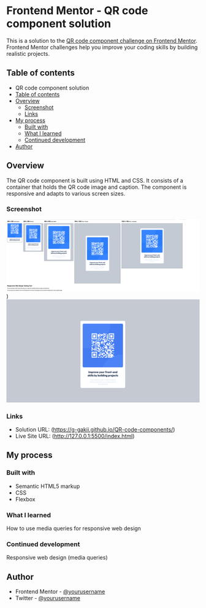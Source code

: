 # Frontend Mentor - QR code component solution

This is a solution to the [QR code component challenge on Frontend Mentor](https://www.frontendmentor.io/challenges/qr-code-component-iux_sIO_H). Frontend Mentor challenges help you improve your coding skills by building realistic projects. 

## Table of contents

-  QR code component solution
  - [Table of contents](#table-of-contents)
  - [Overview](#overview)
    - [Screenshot](#screenshot)
    - [Links](#links)
  - [My process](#my-process)
    - [Built with](#built-with)
    - [What I learned](#what-i-learned)
    - [Continued development](#continued-development)
  - [Author](#author)



## Overview
The QR code component is built using HTML and CSS. It consists of a container that holds the QR code image and  caption. The component is responsive and adapts to various screen sizes.


### Screenshot
![responsive design testing images](https://github.com/G-Gakii/QR-code-components/blob/main/images/screenshoots/Screenshot%202024-07-17%20at%2013.00.55.png))
![main image](https://github.com/G-Gakii/QR-code-components/blob/main/images/screenshoots/Screenshot%202024-07-17%20at%2013.02.30.png)




### Links

- Solution URL: (https://g-gakii.github.io/QR-code-components/)
- Live Site URL: (http://127.0.0.1:5500/index.html)

## My process

### Built with

- Semantic HTML5 markup
- CSS 
- Flexbox
  

### What I learned

How to use media queries for responsive web design

### Continued development

Responsive web design
(media queries)



## Author


- Frontend Mentor - [@yourusername](https://www.frontendmentor.io/profile/G-Gakii)
- Twitter - [@yourusername](https://www.twitter.com/Gallant_Gakii)




